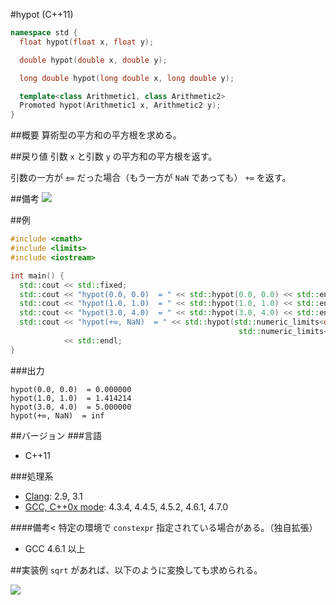 #hypot (C++11)
```cpp
namespace std {
  float hypot(float x, float y);

  double hypot(double x, double y);

  long double hypot(long double x, long double y);

  template<class Arithmetic1, class Arithmetic2>
  Promoted hypot(Arithmetic1 x, Arithmetic2 y);
}
```

##概要
算術型の平方和の平方根を求める。


##戻り値
引数 `x` と引数 `y` の平方和の平方根を返す。

引数の一方が `±∞` だった場合（もう一方が `NaN` であっても） `+∞` を返す。


##備考
![](https://github.com/cpprefjp/image/raw/master/reference/cmath/hypot/hypot.png)


##例
```cpp
#include <cmath>
#include <limits>
#include <iostream>

int main() {
  std::cout << std::fixed;
  std::cout << "hypot(0.0, 0.0)  = " << std::hypot(0.0, 0.0) << std::endl;
  std::cout << "hypot(1.0, 1.0)  = " << std::hypot(1.0, 1.0) << std::endl;
  std::cout << "hypot(3.0, 4.0)  = " << std::hypot(3.0, 4.0) << std::endl;
  std::cout << "hypot(+∞, NaN)  = " << std::hypot(std::numeric_limits<double>::infinity(),
                                                   std::numeric_limits<double>::quiet_NaN())
            << std::endl;
}
```

###出力
```
hypot(0.0, 0.0)  = 0.000000
hypot(1.0, 1.0)  = 1.414214
hypot(3.0, 4.0)  = 5.000000
hypot(+∞, NaN)  = inf
```

##バージョン
###言語
- C++11

###処理系
- [Clang](/implementation#clang.md): 2.9, 3.1
- [GCC, C++0x mode](/implementation#gcc.md): 4.3.4, 4.4.5, 4.5.2, 4.6.1, 4.7.0

####備考<
特定の環境で `constexpr` 指定されている場合がある。（独自拡張）
- GCC 4.6.1 以上


##実装例
`sqrt` があれば、以下のように変換しても求められる。

![](https://github.com/cpprefjp/image/raw/master/reference/cmath/hypot/hypot_formula.png)

